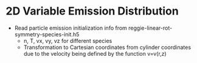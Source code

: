 # 2D Variable Emission Distribution
- Read particle emission initialization info from reggie-linear-rot-symmetry-species-init.h5
  - n, T, vx, vy, vz for different species
  - Transformation to Cartesian coordinates from cylinder coordinates due to the velocity being defined by the function v=v(r,z)
